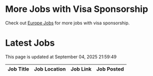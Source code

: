 # More Jobs with Visa Sponsorship

Check out [Europe Jobs](https://github.com/sureshparimi/europejobs#latest-jobs) for more jobs with visa sponsorship.

# Latest Jobs

This page is updated at September 04, 2025 21:59:49

| Job Title | Job Location | Job Link | Job Posted |
| --- | --- | --- | --- |
